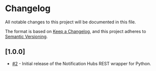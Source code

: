 # Changelog

All notable changes to this project will be documented in this file.

The format is based on [Keep a Changelog](https://keepachangelog.com/en/1.0.0/),
and this project adheres to [Semantic Versioning](https://semver.org/spec/v2.0.0.html).

## [1.0.0]

- [#2](https://github.com/panevo/notificationhubs-rest-python/pull/2) - Initial release of the Notification Hubs REST wrapper for Python.
